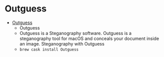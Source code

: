 # Outguess
- [Outguess](https://www.rbcafe.com/software/outguess/)
  -  Outguess
  - Outguess is a Steganography software. Outguess is a steganography tool for macOS and conceals your document inside an image. Steganography with Outguess
  - `brew cask install Outguess`
